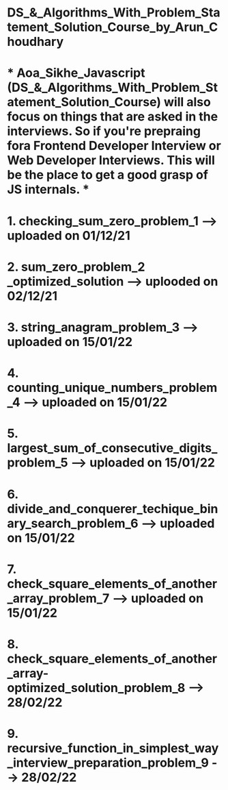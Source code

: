 # DS_&_Algorithms_With_Problem_Statement_Solution_Course_by_Arun_Choudhary
# * Aoa_Sikhe_Javascript (DS_&_Algorithms_With_Problem_Statement_Solution_Course) will also focus on things that are asked in the interviews. So if you're prepraing fora Frontend Developer Interview or Web Developer Interviews. This will be the place to get a good grasp of JS internals. *

# 1. checking_sum_zero_problem_1 --> uploaded on 01/12/21
# 2. sum_zero_problem_2 _optimized_solution --> uplooded on 02/12/21
# 3. string_anagram_problem_3 --> uploaded on 15/01/22
# 4. counting_unique_numbers_problem_4 --> uploaded on 15/01/22
# 5. largest_sum_of_consecutive_digits_problem_5 --> uploaded on 15/01/22
# 6. divide_and_conquerer_techique_binary_search_problem_6 --> uploaded on 15/01/22
# 7. check_square_elements_of_another_array_problem_7 --> uploaded on 15/01/22
# 8. check_square_elements_of_another_array-optimized_solution_problem_8 --> 28/02/22
# 9. recursive_function_in_simplest_way_interview_preparation_problem_9 --> 28/02/22

